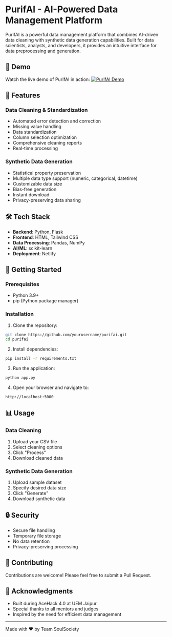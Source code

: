 # PurifAI - AI-Powered Data Management Platform

PurifAI is a powerful data management platform that combines AI-driven data cleaning with synthetic data generation capabilities. Built for data scientists, analysts, and developers, it provides an intuitive interface for data preprocessing and generation.

## 🎥 Demo

Watch the live demo of PurifAI in action:
[![PurifAI Demo](https://img.shields.io/badge/YouTube-Demo-red)](https://youtu.be/RKEavW8IGsE)

## 🌟 Features

### Data Cleaning & Standardization
- Automated error detection and correction
- Missing value handling
- Data standardization
- Column selection optimization
- Comprehensive cleaning reports
- Real-time processing

### Synthetic Data Generation
- Statistical property preservation
- Multiple data type support (numeric, categorical, datetime)
- Customizable data size
- Bias-free generation
- Instant download
- Privacy-preserving data sharing

## 🛠️ Tech Stack

- **Backend**: Python, Flask
- **Frontend**: HTML, Tailwind CSS
- **Data Processing**: Pandas, NumPy
- **AI/ML**: scikit-learn
- **Deployment**: Netlify

## 🚀 Getting Started

### Prerequisites
- Python 3.9+
- pip (Python package manager)

### Installation

1. Clone the repository:
```bash
git clone https://github.com/yourusername/purifai.git
cd purifai
```

2. Install dependencies:
```bash
pip install -r requirements.txt
```

3. Run the application:
```bash
python app.py
```

4. Open your browser and navigate to:
```
http://localhost:5000
```

## 📊 Usage

### Data Cleaning
1. Upload your CSV file
2. Select cleaning options
3. Click "Process"
4. Download cleaned data

### Synthetic Data Generation
1. Upload sample dataset
2. Specify desired data size
3. Click "Generate"
4. Download synthetic data

## 🔒 Security

- Secure file handling
- Temporary file storage
- No data retention
- Privacy-preserving processing

## 🤝 Contributing

Contributions are welcome! Please feel free to submit a Pull Request.


## 🙏 Acknowledgments

- Built during AceHack 4.0 at UEM Jaipur
- Special thanks to all mentors and judges
- Inspired by the need for efficient data management


---

Made with ❤️ by Team SoulSociety